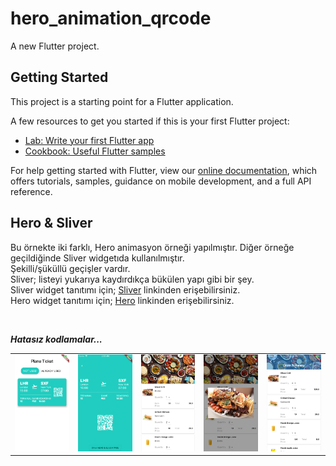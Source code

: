 # hero_animation_qrcode

A new Flutter project.

## Getting Started

This project is a starting point for a Flutter application.

A few resources to get you started if this is your first Flutter project:

- [Lab: Write your first Flutter app](https://flutter.dev/docs/get-started/codelab)
- [Cookbook: Useful Flutter samples](https://flutter.dev/docs/cookbook)

For help getting started with Flutter, view our 
[online documentation](https://flutter.dev/docs), which offers tutorials, 
samples, guidance on mobile development, and a full API reference.

## Hero & Sliver

Bu örnekte iki farklı, Hero animasyon örneği yapılmıştır. Diğer örneğe geçildiğinde Sliver widgetıda kullanılmıştır. </br>Şekilli/şüküllü geçişler vardır.</br> Sliver; listeyi yukarıya kaydırdıkça bükülen yapı gibi bir şey.  </br>
Sliver widget tanıtımı için;  [Sliver](https://www.youtube.com/watch?v=R9C5KMJKluE)
linkinden erişebilirsiniz. </br>
Hero widget tanıtımı için;   [Hero](https://www.youtube.com/watch?v=Be9UH1kXFDw) linkinden erişebilirsiniz.

</br>

<i><b>Hatasız kodlamalar...</i></b>

<table>
  <tr>
  <td> 
  <img src = "https://github.com/Bucerella/Hero-Sliver/blob/master/images/ss.png" width = 600>
  </td>
  <td>
  <img src = "https://github.com/Bucerella/Hero-Sliver/blob/master/images/ss2.png" width = 600>
  </td>
  <td>
  <img src = "https://github.com/Bucerella/Hero-Sliver/blob/master/images/ss3.png" width = 600>
  
  </td>
 <td>
  <img src = "https://github.com/Bucerella/Hero-Sliver/blob/master/images/ss4.png" width = 600>
  
  </td>
   <td>
  <img src = "https://github.com/Bucerella/Hero-Sliver/blob/master/images/ss5.png" width = 600>
  
  </td>
  </tr>
</table>
